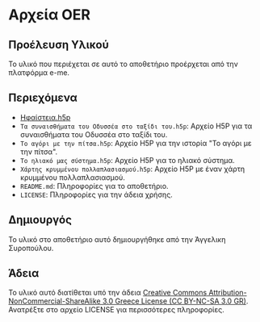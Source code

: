 # Αρχεία OER

## Προέλευση Υλικού

Το υλικό που περιέχεται σε αυτό το αποθετήριο προέρχεται από την πλατφόρμα e-me.

## Περιεχόμενα

- [Ηφαίστεια.h5p](https://content.e-me.edu.gr/wp-admin/admin-ajax.php?action=h5p_embed&id=1357702) 
- `Τα συναισθήματα του Οδυσσέα στο ταξίδι του.h5p`: Αρχείο H5P για τα συναισθήματα του Οδυσσέα στο ταξίδι του.
- `Το αγόρι με την πίτσα.h5p`: Αρχείο H5P για την ιστορία "Το αγόρι με την πίτσα".
- `Το ηλιακό μας σύστημα.h5p`: Αρχείο H5P για το ηλιακό σύστημα.
- `Χάρτης κρυμμένου πολλαπλασιασμού.h5p`: Αρχείο H5P με έναν χάρτη κρυμμένου πολλαπλασιασμού.
- `README.md`: Πληροφορίες για το αποθετήριο.
- `LICENSE`: Πληροφορίες για την άδεια χρήσης.

## Δημιουργός

Το υλικό στο αποθετήριο αυτό δημιουργήθηκε από την Άγγελικη Συροπούλου.

## Άδεια

Το υλικό αυτό διατίθεται υπό την άδεια [Creative Commons Attribution-NonCommercial-ShareAlike 3.0 Greece License (CC BY-NC-SA 3.0 GR)](https://creativecommons.org/licenses/by-nc-sa/3.0/gr/). Ανατρέξτε στο αρχείο LICENSE για περισσότερες πληροφορίες.
